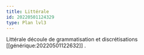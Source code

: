 ```yaml
---
title: Littérale
id: 20220501124329
type: Plan lvl3
---
```


Littérale découle de grammatisation et discrétisations [[générique:20220501122632]] .